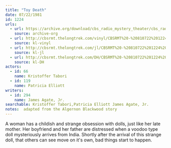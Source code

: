 ```yaml
---
title: "Toy Death"
date: 07/22/1981
id: 1224
urls: 
  - url: https://archive.org/download/cbs_radio_mystery_theater/cbs_radio_mystery_theater-1201-1250.zip/cbs_radio_mystery_theater-1201-1250%2Fcbsrmt_1224_toy_death.mp3
    source: archive-org
  - url: http://cbsrmt.thelongtrek.com/vinyl/CBSRMT%20-%20810722%201224%20Toy%20Death_afrts.mp3
    source: kl-vinyl
  - url: http://cbsrmt.thelongtrek.com/jl/CBSRMT%20-%20810722%201224%20Toy%20Death_jl.mp3
    source: kl-jl
  - url: http://cbsrmt.thelongtrek.com/DH/CBSRMT%20-%20810722%201224%20Toy%20Death_dh.mp3
    source: kl-DH
actors:  
  - id: 66
    name: Kristoffer Tabori  
  - id: 119
    name: Patricia Elliott
writers:  
  - id: 294
    name: James Agate, Jr.
searchable: Kristoffer Tabori,Patricia Elliott James Agate, Jr.
notes:  adapted from the Algernon Blackwood story
---
```

A woman has a childish and strange obsession with dolls, just like her late mother. Her boyfriend and her father are distressed when a voodoo type doll mysteriously arrives from India. Shortly after the arrival of this strange doll, that others can see move on it's own, bad things start to happen.